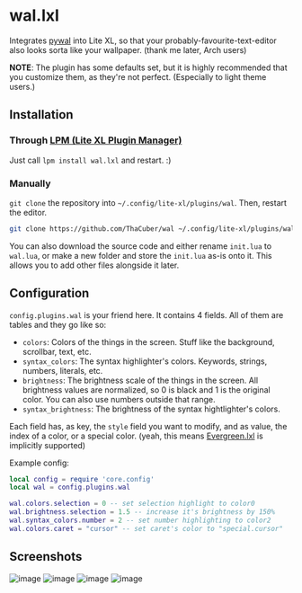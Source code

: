 # wal.lxl
Integrates [pywal](https://github.com/dylanaraps/pywal) into Lite XL, so that your probably-favourite-text-editor also looks sorta like your wallpaper. (thank me later, Arch users)

**NOTE**: The plugin has some defaults set, but it is highly recommended that you customize them, as they're not perfect. (Especially to light theme users.)

## Installation

### Through [LPM (Lite XL Plugin Manager)](https://github.com/lite-xl/lite-xl-plugin-manager)
Just call `lpm install wal.lxl` and restart. :)

### Manually
`git clone` the repository into `~/.config/lite-xl/plugins/wal`. Then, restart the editor.
```bash
git clone https://github.com/ThaCuber/wal ~/.config/lite-xl/plugins/wal
```
You can also download the source code and either rename `init.lua` to `wal.lua`, or make a new folder and store the `init.lua` as-is onto it. This allows you to add other files alongside it later.

## Configuration

`config.plugins.wal` is your friend here. It contains 4 fields.
All of them are tables and they go like so:
* `colors`: Colors of the things in the screen. Stuff like the background, scrollbar, text, etc.
* `syntax_colors`: The syntax highlighter's colors. Keywords, strings, numbers, literals, etc.
* `brightness`: The brightness scale of the things in the screen. All brightness values are normalized, so 0 is black and 1 is the original color. You can also use numbers outside that range.
* `syntax_brightness`: The brightness of the syntax hightlighter's colors.

Each field has, as key, the `style` field you want to modify, and as value, the index of a color, or a special color.
(yeah, this means [Evergreen.lxl](https://github.com/TorchedSammy/Evergreen.lxl) is implicitly supported)

Example config:
```lua
local config = require 'core.config'
local wal = config.plugins.wal

wal.colors.selection = 0 -- set selection highlight to color0
wal.brightness.selection = 1.5 -- increase it's brightness by 150%
wal.syntax_colors.number = 2 -- set number highlighting to color2
wal.colors.caret = "cursor" -- set caret's color to "special.cursor"
```

## Screenshots

![image](https://github.com/ThaCuber/wal.lxl/assets/70547062/acee6714-9a7d-46fc-b5b6-65aded3d10d4)
![image](https://github.com/ThaCuber/wal.lxl/assets/70547062/b8ee301d-4f7c-49a3-b822-f741dd372d93)
![image](https://github.com/ThaCuber/wal.lxl/assets/70547062/ba2e2465-e05e-43f1-ab0d-6984a62e0b08)
![image](https://github.com/ThaCuber/wal.lxl/assets/70547062/8f3e7119-cb3a-4cef-b24c-bba00c5bb581)

